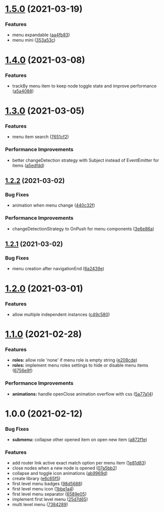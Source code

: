 # [1.5.0](https://github.com/mledour/angular-sidebar-menu/compare/v1.4.0...v1.5.0) (2021-03-19)


### Features

* menu expandable ([aa4fb83](https://github.com/mledour/angular-sidebar-menu/commit/aa4fb8373aee488a86fef3c05c90613dbb36291e))
* menu mini ([353a53c](https://github.com/mledour/angular-sidebar-menu/commit/353a53cb593af22db83d0bde9a09964af7d2f64a))

# [1.4.0](https://github.com/mledour/angular-sidebar-menu/compare/v1.3.0...v1.4.0) (2021-03-08)


### Features

* trackBy menu item to keep node toggle state and improve performance ([a5a4088](https://github.com/mledour/angular-sidebar-menu/commit/a5a4088c3c2342f88b4eafee7afbf364d466a3ec))

# [1.3.0](https://github.com/mledour/angular-sidebar-menu/compare/v1.2.2...v1.3.0) (2021-03-05)


### Features

* menu item search ([7651cf2](https://github.com/mledour/angular-sidebar-menu/commit/7651cf251e4c87fa58e996ba04d2fa47aa355f4a))


### Performance Improvements

* better changeDetection strategy with Subject instead of EventEmitter for items ([a5edfdd](https://github.com/mledour/angular-sidebar-menu/commit/a5edfdda2fccec5467500d7d186b19a24d58b8be))

## [1.2.2](https://github.com/mledour/angular-sidebar-menu/compare/v1.2.1...v1.2.2) (2021-03-02)


### Bug Fixes

* animation when menu change ([440c32f](https://github.com/mledour/angular-sidebar-menu/commit/440c32fa3ad7294bc3052959efc13c9244cf3160))


### Performance Improvements

* changeDetectionStrategy to OnPush for menu components ([3e6e86a](https://github.com/mledour/angular-sidebar-menu/commit/3e6e86af83553d02bfbc25d7c598f3077339e75e))

## [1.2.1](https://github.com/mledour/angular-sidebar-menu/compare/v1.2.0...v1.2.1) (2021-03-02)


### Bug Fixes

* menu creation after navigationEnd ([6a2439e](https://github.com/mledour/angular-sidebar-menu/commit/6a2439e0427bdcef91557218821adf2670d1c733))

# [1.2.0](https://github.com/mledour/angular-sidebar-menu/compare/v1.1.0...v1.2.0) (2021-03-01)


### Features

* allow multiple independent instances ([c49c580](https://github.com/mledour/angular-sidebar-menu/commit/c49c580d46bf48360078ad2bd691f55be756a1d2))

# [1.1.0](https://github.com/mledour/angular-sidebar-menu/compare/v1.0.0...v1.1.0) (2021-02-28)


### Features

* **roles:** allow role 'none' if menu role is empty string ([e208cde](https://github.com/mledour/angular-sidebar-menu/commit/e208cdee1a800d0102cd94f6d1cf8b0713c1c8b6))
* **roles:** implement menu roles settings to hide or disable menu items ([6756e9f](https://github.com/mledour/angular-sidebar-menu/commit/6756e9fc63dcc6df9e334fcc40a29038e4aa6875))


### Performance Improvements

* **animations:** handle openClose animation overflow with css ([5a77a14](https://github.com/mledour/angular-sidebar-menu/commit/5a77a1462e83fc21a77bf28a75cac55039a2e2d3))

# 1.0.0 (2021-02-12)


### Bug Fixes

* **submenu:** collapse other opened item on open new item ([a872f1e](https://github.com/mledour/angular-sidebar-menu/commit/a872f1edbdf442afb71b9b0087d5a57143fa50d9))


### Features

* add router link active exact match option per menu item ([1e81d83](https://github.com/mledour/angular-sidebar-menu/commit/1e81d83476e56a878ddc5c48f448e6cfcd025d10))
* close nodes when a new node is opened ([07a5bb2](https://github.com/mledour/angular-sidebar-menu/commit/07a5bb2408a560d055363381cbf02a6c47d64ede))
* collapse and toggle icon animations ([ab9969d](https://github.com/mledour/angular-sidebar-menu/commit/ab9969d0eac181c199e2f90eccabe0a4d69dc99d))
* create library ([e6c65f5](https://github.com/mledour/angular-sidebar-menu/commit/e6c65f58cf0042255a6067b4db462abb26dc23cf))
* first level menu badges ([98d5688](https://github.com/mledour/angular-sidebar-menu/commit/98d5688d649cc24d32f59f3ed37577d99d38ad06))
* first level menu icon ([1bbe1a4](https://github.com/mledour/angular-sidebar-menu/commit/1bbe1a46d06849fc5c104f0cac82a66e1db5d134))
* first level menu separator ([6589e05](https://github.com/mledour/angular-sidebar-menu/commit/6589e051cd546eb6be5d4d725d310115dbf3f143))
* implement first level menu ([25d7d65](https://github.com/mledour/angular-sidebar-menu/commit/25d7d65613a4a432a52de5c260fd685ff9c28e92))
* multi level menu ([7384289](https://github.com/mledour/angular-sidebar-menu/commit/73842897bed01eb03502f1ee9d2c0bd71f46a16b))
